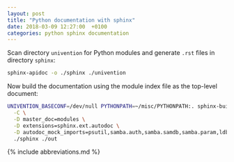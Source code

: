 ```yaml
---
layout: post
title: "Python documentation with sphinx"
date: 2018-03-09 12:27:00  +0100
categories: python sphinx documentation
---
```


Scan directory `univention` for Python modules and generate `.rst` files in directory `sphinx`:

```bash
sphinx-apidoc -o ./sphinx ./univention
```

Now build the documentation using the module index file as the top-level document:

```bash
UNIVENTION_BASECONF=/dev/null PYTHONPATH=~/misc/PYTHONPATH:. sphinx-build \
  -C \
  -D master_doc=modules \
  -D extensions=sphinx.ext.autodoc \
  -D autodoc_mock_imports=psutil,samba.auth,samba.samdb,samba.param,ldb \
  ./sphinx ./out
```

{% include abbreviations.md %}
